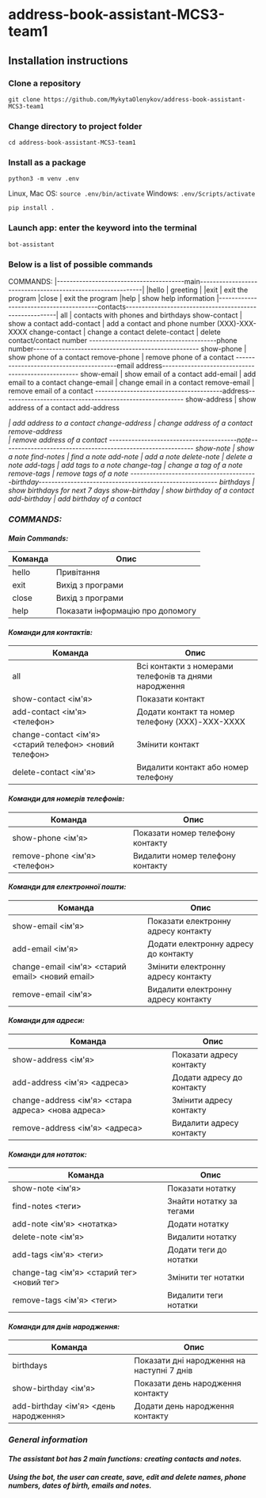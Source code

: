 # address-book-assistant-MCS3-team1

## Installation instructions

### Clone a repository

`git clone https://github.com/MykytaOlenykov/address-book-assistant-MCS3-team1`

### Change directory to project folder

`cd address-book-assistant-MCS3-team1`

### Install as a package

`python3 -m venv .env`

Linux, Mac OS: `source .env/bin/activate`
Windows: `.env/Scripts/activate`

`pip install .`

### Launch app: enter the keyword into the terminal

`bot-assistant`

### Below is a list of possible commands

COMMANDS:
|----------------------------------------main------------------------------------------------------------|
|hello                                                   |  greeting                                     |
|exit                                                    |  exit the program
|close                                                   |  exit the program
|help                                                    |  show help information
|----------------------------------------contacts--------------------------------------------------------|
all                                                     |  contacts with phones and birthdays
show-contact <name>                                     |  show a contact
add-contact <name> <phone>                              |  add a contact and phone number (XXX)-XXX-XXXX
change-contact <name> <old phone> <new phone>           |  change a contact
delete-contact <name>                                   |  delete contact/contact number
----------------------------------------phone number----------------------------------------------------
show-phone <name>                                       |  show phone of a contact
remove-phone <name> <phone>                             |  remove phone of a contact
----------------------------------------email address---------------------------------------------------
show-email <name>                                       |  show email of a contact
add-email <name> <email>                                |  add email to a contact
change-email <name> <old email> <new email>             |  change email in a contact
remove-email <name> <email>                             |  remove email of a contact
----------------------------------------address---------------------------------------------------------
show-address <name>                                     |  show address of a contact
add-address <name> <address>                            |  add address to a contact
change-address <name> <old address> <new address>       |  change address of a contact 
remove-address <name> <address>                         |  remove address of a contact 
----------------------------------------note------------------------------------------------------------
show-note <name>                                        |  show a note
find-notes <tags>                                       |  find a note
add-note <name> <note>                                  |  add a note
delete-note <name>                                      |  delete a note
add-tags <name> <tags>                                  |  add tags to a note
change-tag <name> <old tag> <new tag>                   |  change a tag of a note
remove-tags <name> <tags>                               |  remove tags of a note
----------------------------------------birthday--------------------------------------------------------
birthdays                                               |  show birthdays for next 7 days
show-birthday <name>                                    |  show birthday of a contact 
add-birthday <name> <birthday>                          |  add birthday of a contact 

### COMMANDS:

#### Main Commands:
| Команда           | Опис                          |
|-------------------|-------------------------------|
| hello             | Привітання                    |
| exit              | Вихід з програми              |
| close             | Вихід з програми              |
| help              | Показати інформацію про допомогу |

#### Команди для контактів:
| Команда                  | Опис                                          |
|--------------------------|-----------------------------------------------|
| all                      | Всі контакти з номерами телефонів та днями народження |
| show-contact <ім'я>      | Показати контакт                               |
| add-contact <ім'я> <телефон> | Додати контакт та номер телефону (XXX)-XXX-XXXX |
| change-contact <ім'я> <старий телефон> <новий телефон> | Змінити контакт |
| delete-contact <ім'я>    | Видалити контакт або номер телефону           |

#### Команди для номерів телефонів:
| Команда                | Опис                                          |
|------------------------|-----------------------------------------------|
| show-phone <ім'я>       | Показати номер телефону контакту              |
| remove-phone <ім'я> <телефон> | Видалити номер телефону контакту           |

#### Команди для електронної пошти:
| Команда                | Опис                                          |
|------------------------|-----------------------------------------------|
| show-email <ім'я>       | Показати електронну адресу контакту           |
| add-email <ім'я> <email> | Додати електронну адресу до контакту         |
| change-email <ім'я> <старий email> <новий email> | Змінити електронну адресу контакту |
| remove-email <ім'я> <email> | Видалити електронну адресу контакту       |

#### Команди для адреси:
| Команда                | Опис                                          |
|------------------------|-----------------------------------------------|
| show-address <ім'я>     | Показати адресу контакту                       |
| add-address <ім'я> <адреса> | Додати адресу до контакту                    |
| change-address <ім'я> <стара адреса> <нова адреса> | Змінити адресу контакту            |
| remove-address <ім'я> <адреса> | Видалити адресу контакту                    |

#### Команди для нотаток:
| Команда                | Опис                                          |
|------------------------|-----------------------------------------------|
| show-note <ім'я>        | Показати нотатку                               |
| find-notes <теги>       | Знайти нотатку за тегами                      |
| add-note <ім'я> <нотатка> | Додати нотатку                                |
| delete-note <ім'я>      | Видалити нотатку                               |
| add-tags <ім'я> <теги>  | Додати теги до нотатки                         |
| change-tag <ім'я> <старий тег> <новий тег> | Змінити тег нотатки                  |
| remove-tags <ім'я> <теги> | Видалити теги нотатки                        |

#### Команди для днів народження:
| Команда                | Опис                                          |
|------------------------|-----------------------------------------------|
| birthdays              | Показати дні народження на наступні 7 днів    |
| show-birthday <ім'я>   | Показати день народження контакту             |
| add-birthday <ім'я> <день народження> | Додати день народження контакту   |


### General information

#### The assistant bot has 2 main functions: creating contacts and notes.

#### Using the bot, the user can create, save, edit and delete names, phone numbers, dates of birth, emails and notes.
